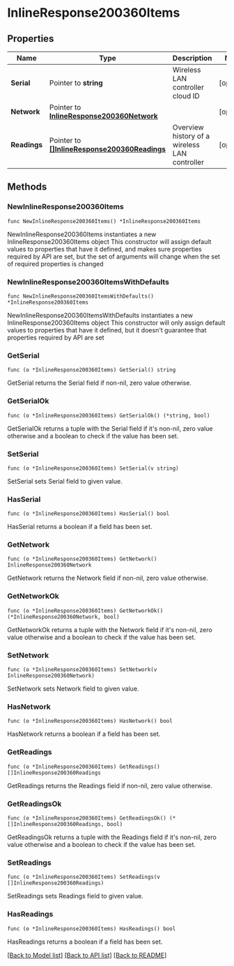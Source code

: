 # InlineResponse200360Items

## Properties

Name | Type | Description | Notes
------------ | ------------- | ------------- | -------------
**Serial** | Pointer to **string** | Wireless LAN controller cloud ID | [optional] 
**Network** | Pointer to [**InlineResponse200360Network**](InlineResponse200360Network.md) |  | [optional] 
**Readings** | Pointer to [**[]InlineResponse200360Readings**](InlineResponse200360Readings.md) | Overview history of a wireless LAN controller | [optional] 

## Methods

### NewInlineResponse200360Items

`func NewInlineResponse200360Items() *InlineResponse200360Items`

NewInlineResponse200360Items instantiates a new InlineResponse200360Items object
This constructor will assign default values to properties that have it defined,
and makes sure properties required by API are set, but the set of arguments
will change when the set of required properties is changed

### NewInlineResponse200360ItemsWithDefaults

`func NewInlineResponse200360ItemsWithDefaults() *InlineResponse200360Items`

NewInlineResponse200360ItemsWithDefaults instantiates a new InlineResponse200360Items object
This constructor will only assign default values to properties that have it defined,
but it doesn't guarantee that properties required by API are set

### GetSerial

`func (o *InlineResponse200360Items) GetSerial() string`

GetSerial returns the Serial field if non-nil, zero value otherwise.

### GetSerialOk

`func (o *InlineResponse200360Items) GetSerialOk() (*string, bool)`

GetSerialOk returns a tuple with the Serial field if it's non-nil, zero value otherwise
and a boolean to check if the value has been set.

### SetSerial

`func (o *InlineResponse200360Items) SetSerial(v string)`

SetSerial sets Serial field to given value.

### HasSerial

`func (o *InlineResponse200360Items) HasSerial() bool`

HasSerial returns a boolean if a field has been set.

### GetNetwork

`func (o *InlineResponse200360Items) GetNetwork() InlineResponse200360Network`

GetNetwork returns the Network field if non-nil, zero value otherwise.

### GetNetworkOk

`func (o *InlineResponse200360Items) GetNetworkOk() (*InlineResponse200360Network, bool)`

GetNetworkOk returns a tuple with the Network field if it's non-nil, zero value otherwise
and a boolean to check if the value has been set.

### SetNetwork

`func (o *InlineResponse200360Items) SetNetwork(v InlineResponse200360Network)`

SetNetwork sets Network field to given value.

### HasNetwork

`func (o *InlineResponse200360Items) HasNetwork() bool`

HasNetwork returns a boolean if a field has been set.

### GetReadings

`func (o *InlineResponse200360Items) GetReadings() []InlineResponse200360Readings`

GetReadings returns the Readings field if non-nil, zero value otherwise.

### GetReadingsOk

`func (o *InlineResponse200360Items) GetReadingsOk() (*[]InlineResponse200360Readings, bool)`

GetReadingsOk returns a tuple with the Readings field if it's non-nil, zero value otherwise
and a boolean to check if the value has been set.

### SetReadings

`func (o *InlineResponse200360Items) SetReadings(v []InlineResponse200360Readings)`

SetReadings sets Readings field to given value.

### HasReadings

`func (o *InlineResponse200360Items) HasReadings() bool`

HasReadings returns a boolean if a field has been set.


[[Back to Model list]](../README.md#documentation-for-models) [[Back to API list]](../README.md#documentation-for-api-endpoints) [[Back to README]](../README.md)


